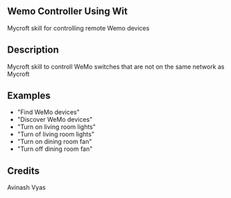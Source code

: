 ## Wemo Controller Using Wit
Mycroft skill for controlling remote Wemo devices

## Description
Mycroft skill to controll WeMo switches that are not on the same network as Mycroft

## Examples
 * "Find WeMo devices"
 * "Discover WeMo devices"
 * "Turn on living room lights"
 * "Turn of living room lights"
 * "Turn on dining room fan"
 * "Turn off dining room fan"

## Credits
Avinash Vyas

